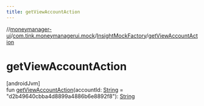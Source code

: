```yaml
---
title: getViewAccountAction
---
```

//[moneymanager-ui](../../../index.html)/[com.tink.moneymanagerui.mock](../index.html)/[InsightMockFactory](index.html)/[getViewAccountAction](get-view-account-action.html)



# getViewAccountAction



[androidJvm]\
fun [getViewAccountAction](get-view-account-action.html)(accountId: [String](https://kotlinlang.org/api/latest/jvm/stdlib/kotlin/-string/index.html) = &quot;d2b49640cbba4d8899a4886b6e8892f8&quot;): [String](https://kotlinlang.org/api/latest/jvm/stdlib/kotlin/-string/index.html)




